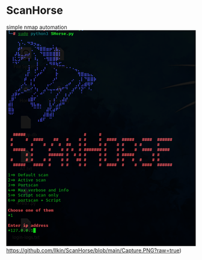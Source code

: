 # ScanHorse
simple nmap automation
![alt text](https://github.com/llkin/ScanHorse/blob/main/Capture.PNG)https://github.com/llkin/ScanHorse/blob/main/Capture.PNG?raw=true)
